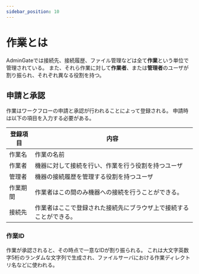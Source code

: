 ```yaml
---
sidebar_position: 10
---
```


# 作業とは

AdminGateでは接続先、接続履歴、ファイル管理などは全て**作業**という単位で管理されている。
また、それら作業に対して**作業者**、または**管理者**のユーザが割り振られ、それぞれ異なる役割を持つ。

## 申請と承認
作業はワークフローの申請と承認が行われることによって登録される。
申請時は以下の項目を入力する必要がある。

|登録項目 | 内容| 
| --- | ---|
| 作業名 | 作業の名前 |
| 作業者 | 機器に対して接続を行い、作業を行う役割を持つユーザ |
| 管理者 | 機器の接続履歴を管理する役割を持つユーザ |
| 作業期間 | 作業者はこの間のみ機器への接続を行うことができる。 |
| 接続先 | 作業者はここで登録された接続先にブラウザ上で接続することができる。|

### 作業ID
作業が承認されると、その時点で一意なIDが割り振られる。
これは大文字英数字5桁のランダムな文字列で生成され、ファイルサーバにおける作業ディレクトリ名などに使われる。



